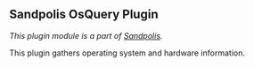 ## Sandpolis OsQuery Plugin
_This plugin module is a part of [Sandpolis](https://github.com/sandpolis/sandpolis)._

This plugin gathers operating system and hardware information.
